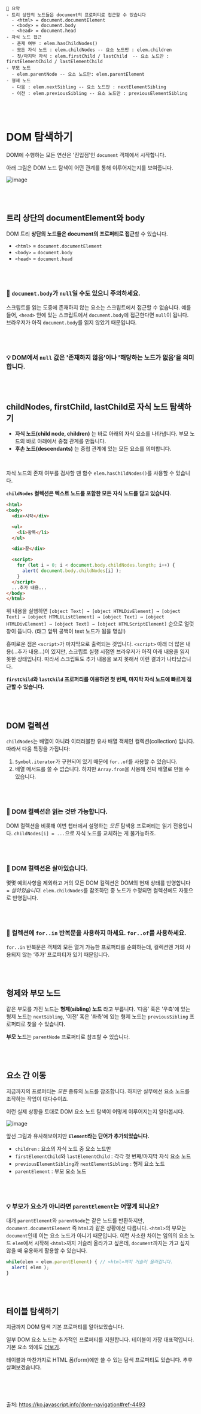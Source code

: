 ```
📍 요약
- 트리 상단의 노드들은 document의 프로퍼티로 접근할 수 있습니다
  - <html> = document.documentElement
  - <body> = document.body
  - <head> = document.head
- 자식 노드 접근
  - 존재 여부 : elem.hasChildNodes()
  - 모든 자식 노드 : elem.childNodes -- 요소 노드만 : elem.children
  - 첫/마지막 자식 : elem.firstChild / lastChild  -- 요소 노드만 : firstElementChild / lastElementChild
- 부모 노드
  - elem.parentNode -- 요소 노드만: elem.parentElement
- 형제 노드
  - 다음 : elem.nextSibling -- 요소 노드만 : nextElementSibling 
  - 이전 : elem.previousSibling -- 요소 노드만 : previousElementSibling
```
<br><br>

# DOM 탐색하기

DOM에 수행하는 모든 연산은 '진입점'인 `document` 객체에서 시작합니다.

아래 그림은 DOM 노드 탐색이 어떤 관계를 통해 이루어지는지를 보여줍니다.

![image](https://user-images.githubusercontent.com/65887537/199633859-32b9c0cd-36a6-4c42-8889-bf4c9aa095d8.png)

<br><br>

## 트리 상단의 documentElement와 body

DOM 트리 **상단의 노드들은 document의 프로퍼티로 접근**할 수 있습니다.

- `<html>` = `document.documentElement`
- `<body>` = `document.body`
- `<head>` = `document.head`
  

<br><br>

### 🚨 `document.body`가 `null`일 수도 있으니 주의하세요.

스크립트를 읽는 도중에 존재하지 않는 요소는 스크립트에서 접근할 수 없습니다. 예를 들어, `<head>` 안에 있는 스크립트에서 `document.body`에 접근한다면 `null`이 됩니다. 브라우저가 아직 `document.body`를 읽지 않았기 때문입니다.

<br><br>

### 💡 DOM에서 `null` 값은 '존재하지 않음’이나 '해당하는 노드가 없음’을 의미합니다.

<br><br>

## childNodes, firstChild, lastChild로 자식 노드 탐색하기

* **자식 노드(child node, children)** 는 바로 아래의 자식 요소를 나타냅니다. 부모 노드의 바로 아래에서 중첩 관계를 만듭니다.
* **후손 노드(descendants)** 는 중첩 관계에 있는 모든 요소를 의미합니다.

<br>

자식 노드의 존재 여부를 검사할 땐 함수 `elem.hasChildNodes()`를 사용할 수 있습니다.

**`childNodes` 컬렉션은 텍스트 노드를 포함한 모든 자식 노드를 담고 있습니다.**

```html
<html>
<body>
  <div>시작</div>

  <ul>
    <li>항목</li>
  </ul>

  <div>끝</div>

  <script>
    for (let i = 0; i < document.body.childNodes.length; i++) {
      alert( document.body.childNodes[i] );
    }
  </script>
  ...추가 내용...
</body>
</html>
```

위 내용을 실행하면 `[object Text] → [object HTMLDivElement] → [object Text] → [object HTMLUListElement] → [object Text] → [object HTMLDivElement] → [object Text] → [object HTMLScriptElement]` 순으로 얼럿창이 뜹니다. (태그 앞뒤 공백이 text 노드가 됨을 명심!)

흥미로운 점은 `<script>`가 마지막으로 출력되는 것입니다. `<script>` 아래 더 많은 내용(…추가 내용…)이 있지만, 스크립트 실행 시점엔 브라우저가 아직 아래 내용을 읽지 못한 상태입니다. 따라서 스크립트도 추가 내용을 보지 못해서 이런 결과가 나타났습니다.

**`firstChild`와 `lastChild` 프로퍼티를 이용하면 첫 번째, 마지막 자식 노드에 빠르게 접근할 수 있습니다.**

<br><br>

## DOM 컬렉션

`childNodes`는 배열이 아니라 이터러블한 유사 배열 객체인 컬렉션(collection) 입니다. 따라서 다음 특징을 가집니다:

1. `Symbol.iterator`가 구현되어 있기 때문에 `for..of`를 사용할 수 있습니다.
2. 배열 메서드를 쓸 수 없습니다. 하지만 `Array.from`을 사용해 진짜 배열로 만들 수 있습니다.

<br><br>

### 🚨 DOM 컬렉션은 읽는 것만 가능합니다.

DOM 컬렉션을 비롯해 이번 챕터에서 설명하는 _모든_ 탐색용 프로퍼티는 읽기 전용입니다.
`childNodes[i] = ...`으로 자식 노드를 교체하는 게 불가능하죠.

<br><br>

### 🚨 DOM 컬렉션은 살아있습니다.

몇몇 예외사항을 제외하고 거의 모든 DOM 컬렉션은 DOM의 현재 상태를 반영합니다 = _살아있습니다_. `elem.childNodes`를 참조하던 중 노드가 수정되면 컬렉션에도 자동으로 반영됩니다.

<br><br>

### 🚨 컬렉션에 `for..in` 반복문을 사용하지 마세요. `for..of`를 사용하세요.

`for..in` 반복문은 객체의 모든 열거 가능한 프로퍼티를 순회하는데, 컬렉션엔 거의 사용되지 않는 ‘추가’ 프로퍼티가 있기 때문입니다.

<br><br>

## 형제와 부모 노드

같은 부모를 가진 노드는 **형제(sibling) 노드** 라고 부릅니다.
‘다음’ 혹은 '우측'에 있는 형제 노드는 `nextSibling`, ‘이전’ 혹은 '좌측'에 있는 형제 노드는 `previousSibling` 프로퍼티로 찾을 수 있습니다.

**부모 노드**는 `parentNode` 프로퍼티로 참조할 수 있습니다.

<br><br>

## 요소 간 이동

지금까지의 프로퍼티는 _모든_ 종류의 노드를 참조합니다. 하지만 실무에선 요소 노드를 조작하는 작업이 대다수이죠.

이런 실제 상황을 토대로 DOM 요소 노드 탐색이 어떻게 이루어지는지 알아봅시다.

![image](https://user-images.githubusercontent.com/65887537/199636084-9bcfafb9-b6fd-41f9-b018-841723912e11.png)

앞선 그림과 유사해보이지만 **`Element`라는 단어가 추가되었습니다.**

* `children` : 요소의 자식 노드 중 요소 노드만
* `firstElementChild`와 `lastElementChild` : 각각 첫 번째/마지막 자식 요소 노드
* `previousElementSibling`과 `nextElementSibling` : 형제 요소 노드
* `parentElement` : 부모 요소 노드

<br><br>

### 💡 부모가 요소가 아니라면 `parentElement`는 어떻게 되나요?

대개 `parentElement`와 `parentNode`는 같은 노드를 반환하지만, `document.documentElement` 즉 `html`과 같은 상황에선 다릅니다. `<html>`의 부모는 `document`인데 이는 요소 노드가 아니기 때문입니다. 이런 사소한 차이는 임의의 요소 노드 `elem`에서 시작해 `<html>`까지 거슬러 올라가고 싶은데, `document`까지는 가고 싶지 않을 때 유용하게 활용할 수 있습니다.

```js
while(elem = elem.parentElement) { // <html>까지 거슬러 올라갑니다.
  alert( elem );
}
```

<br><br>

## 테이블 탐색하기

지금까지 DOM 탐색 기본 프로퍼티를 알아보았습니다. 

일부 DOM 요소 노드는 추가적인 프로퍼티를 지원합니다. 테이블이 가장 대표적입니다. 기본 요소 외에도 [더보기](https://ko.javascript.info/dom-navigation#ref-4493:~:text=%3Ctable%3E%20%EC%9A%94%EC%86%8C%EB%8A%94%20%EA%B8%B0%EB%B3%B8,%EB%B2%88%EC%A7%B8%EC%9D%B8%EC%A7%80%EB%A5%BC%20%EB%82%98%ED%83%80%EB%82%B4%EB%8A%94%20%EC%88%AB%EC%9E%90%EB%A5%BC%20%EB%B0%98%ED%99%98%ED%95%A9%EB%8B%88%EB%8B%A4.).

테이블과 마찬가지로 HTML 폼(form)에만 쓸 수 있는 탐색 프로퍼티도 있습니다. 추후 살펴보겠습니다.

<br><br><br>

출처: https://ko.javascript.info/dom-navigation#ref-4493
